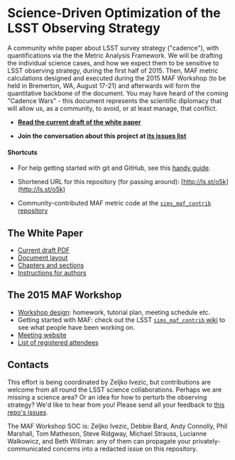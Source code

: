 # Science-Driven Optimization of the LSST Observing Strategy

A community white paper about LSST survey strategy ("cadence"), with quantifications via the the Metric Analysis Framework. We will be drafting the individual science cases, and how we expect them to be sensitive to LSST observing strategy, during the first half of 2015. Then, MAF metric calculations designed and executed during the 2015 MAF Workshop (to be held in Bremerton, WA, August 17-21) and afterwards will form the quantitative backbone of the document. You may have heard of the coming  "Cadence Wars" - this document represents the scientific diplomacy that will allow us, as a community, to avoid, or at least manage, that conflict.

* **[Read the current draft of the white paper](https://github.com/LSSTScienceCollaborations/ObservingStrategy/blob/master/whitepaper/LSST_Observing_Strategy_White_Paper.pdf)**

* **Join the conversation about this project at [its issues list](https://github.com/LSSTScienceCollaborations/ObservingStrategy/issues)**

#### Shortcuts

* For help getting started with git and GitHub, see this [handy guide](https://github.com/drphilmarshall/GettingStarted#top).

* Shortened URL for this repository (for passing around): [http://ls.st/o5k](http://ls.st/o5k)

* Community-contributed MAF metric code at the [`sims_maf_contrib` repository](https://github.com/LSST-nonproject/sims_maf_contrib/wiki)

## The White Paper

* [Current draft PDF](https://github.com/LSSTScienceCollaborations/ObservingStrategy/blob/master/whitepaper/LSST_Observing_Strategy_White_Paper.pdf)
* [Document layout](https://github.com/LSSTScienceCollaborations/ObservingStrategy/blob/master/whitepaper/notes/whitepaper-design.md)
* [Chapters and sections](https://github.com/LSSTScienceCollaborations/ObservingStrategy/blob/master/whitepaper/notes/chapter-template.md)
* [Instructions for authors](https://github.com/LSSTScienceCollaborations/ObservingStrategy/blob/master/whitepaper/README.md)

## The 2015 MAF Workshop 

* [Workshop design](https://github.com/LSSTScienceCollaborations/ObservingStrategy/blob/master/workshop/notes/design.md): homework, tutorial plan, meeting schedule etc.
* Getting started with MAF: check out the LSST [`sims_maf_contrib` wiki](https://github.com/LSST-nonproject/sims_maf_contrib/wiki) to see what people have been working on.
* [Meeting website](http://lsstsciencecollaborations.github.io/ObservingStrategy/)
* [List of registered attendees](https://project.lsst.org/meetings/lsst2015/cadence-registrations)

## Contacts

This effort is being coordinated by Zeljko Ivezic, but contributions are welcome from all round the LSST science collaborations. Perhaps we are missing a science area? Or an idea for how to perturb the observing strategy? We'd like to hear from you! Please send all your feedback to [this repo's issues](https://github.com/LSSTScienceCollaborations/ObservingStrategy/issues/new).

The MAF Workshop SOC is: Zeljko Ivezic, Debbie Bard, Andy Connolly, Phil Marshall, Tom Matheson, Steve Ridgway, Michael Strauss, Lucianne Walkowicz, and Beth Willman: any of them can propagate your privately-communicated concerns into a redacted issue on this repository.

